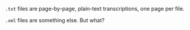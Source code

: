 `.txt` files are page-by-page, plain-text transcriptions, one page per file.

`.xml` files are something else.  But what?
